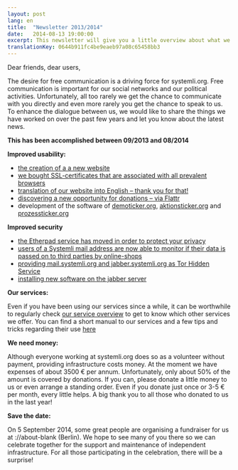 ```yaml
---
layout: post
lang: en
title:  "Newsletter 2013/2014"
date:   2014-08-13 19:00:00
excerpt: This newsletter will give you a little overview about what we have done in the last one and a half years, to improve our services.
translationKey: 0644b911fc4be9eaeb97a08c65458bb3
---
```

Dear friends, dear users,

The desire for free communication is a driving force for systemli.org. Free communication is important for our social networks and our political activities. 
Unfortunately, all too rarely we get the chance to communicate with you directly and even more rarely you get the chance to speak to us.
To enhance the dialogue between us, we would like to share the things we have worked on over the past few years and let you know about the latest news.

**This has been accomplished between 09/2013 and 08/2014**

**Improved usability:**

- [the creation of a a new website](https://systemli.org/en/index.html)
- [we bought SSL-certificates that are associated with all prevalent browsers](https://www.systemli.org/en/2014/03/31/change-of-SSL-certs.html)
- [translation of our website into English – thank you for that!](https://systemli.org/en/index.html)
- [discovering a new opportunity for donations – via Flattr](https://www.systemli.org/en/support-us.html)
- development of the software of [demoticker.org](http://www.demoticker.org), [aktionsticker.org](http://www.aktionsticker.org) and [prozessticker.org](http://www.prozessticker.org)

**Improved security**

- [the Etherpad service has moved in order to protect your privacy](https://www.systemli.org/en/2013/12/21/Maintenance-work-on-our-Etherpad-service.html)
- [users of a Systemli mail address are now able to monitor if their data is passed on to third parties by online-shops](https://www.systemli.org/en/2014/06/29/monitor-your-user-data.html)
- [providing mail.systemli.org and jabber.systemli.org as Tor Hidden Service](https://www.systemli.org/en/2014/07/14/mail-and-jabber-as-torhiddenservice.html)
- [installing new software on the jabber server](https://www.systemli.org/en/2014/01/21/Reconfiguration-of-the-Jabber-server.html)

**Our services:**

Even if you have been using our services since a while, it can be worthwhile to regularly check [our service overview](https://www.systemli.org/en/service/index.html) to get to know which other services we offer.
You can find a short manual to our services and a few tips and tricks regarding their use [here](https://www.systemli.org/en/welcome.html)

**We need money:**

Although everyone working at systemli.org does so as a volunteer without payment, providing infrastructure costs money. At the moment we have expenses of about 3500 € per annum. Unfortunately, only about 50% of the amount is covered by donations. 
If you can, please donate a little money to us or even arrange a standing order. Even if you donate just once or 3-5 € per month, every little helps.
A big thank you to all those who donated to us in the last year!


**Save the date:**

On 5 September 2014, some great people are organising a fundraiser for us at ://about-blank (Berlin). We hope to see many of you there so we can celebrate together for the support and maintenance of independent infrastructure. For all those participating in the celebration, there will be a surprise!
